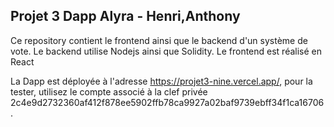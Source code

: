 ## Projet 3 Dapp Alyra - Henri,Anthony

Ce repository contient le frontend ainsi que le backend d'un système de vote.
Le backend utilise Nodejs ainsi que Solidity.
Le frontend est réalisé en React

La Dapp est déployée à l'adresse https://projet3-nine.vercel.app/, pour la tester, utilisez le compte associé à la clef privée 2c4e9d2732360af412f878ee5902ffb78ca9927a02baf9739ebff34f1ca16706.
